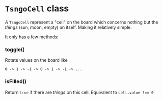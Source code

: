 # `TsngoCell` class

A `TsngoCell` represent a "cell" on the board which concerns nothing but the _things_ (sun, moon, empty) on itself. Making it relatively simple.

It only has a few methods:

### toggle()

Rotate values on the board like

`0 -> 1 -> -1 -> 0 -> 1 -> -1 -> ...`

### isFilled()

Return `true` if there are _things_ on this cell. Equivalent to `cell.value !== 0`
